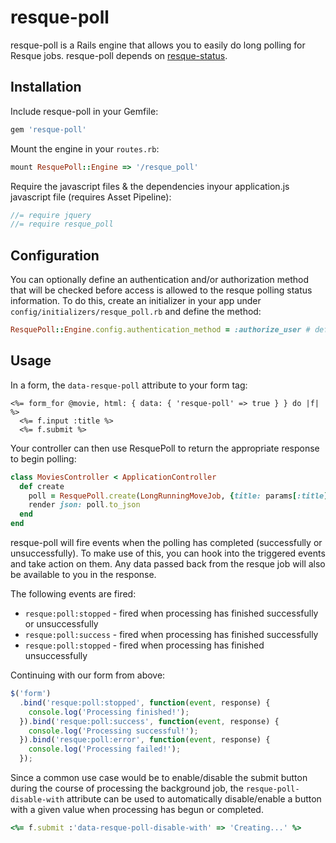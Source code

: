 # resque-poll

resque-poll is a Rails engine that allows you to easily do long polling for Resque jobs. resque-poll depends on [resque-status](https://github.com/quirkey/resque-status).

## Installation

Include resque-poll in your Gemfile:

```ruby
gem 'resque-poll'
```

Mount the engine in your `routes.rb`:

```ruby
mount ResquePoll::Engine => '/resque_poll'
```

Require the javascript files & the dependencies inyour application.js javascript file (requires Asset Pipeline):

```js
//= require jquery
//= require resque_poll
```

## Configuration

You can optionally define an authentication and/or authorization method that will be checked before access is allowed to the resque polling status information. To do this, create an initializer in your app under `config/initializers/resque_poll.rb` and define the method:

```ruby
ResquePoll::Engine.config.authentication_method = :authorize_user # default: nil
```

## Usage

In a form, the `data-resque-poll` attribute to your form tag:

```erb
<%= form_for @movie, html: { data: { 'resque-poll' => true } } do |f| %>
  <%= f.input :title %>
  <%= f.submit %>
```

Your controller can then use ResquePoll to return the appropriate response to begin polling:

```ruby
class MoviesController < ApplicationController
  def create
    poll = ResquePoll.create(LongRunningMoveJob, {title: params[:title]})
    render json: poll.to_json
  end
end
```

resque-poll will fire events when the polling has completed (successfully or unsuccessfully). To make use of this, you can hook into the triggered events and take action on them. Any data passed back from the resque job will also be available to you in the response.

The following events are fired:

* `resque:poll:stopped` - fired when processing has finished successfully or unsuccessfully
* `resque:poll:success` - fired when processing has finished successfully
* `resque:poll:stopped` - fired when processing has finished unsuccessfully

Continuing with our form from above:

```javascript
$('form')
  .bind('resque:poll:stopped', function(event, response) {
    console.log('Processing finished!');
  }).bind('resque:poll:success', function(event, response) {
    console.log('Processing successful!');
  }).bind('resque:poll:error', function(event, response) {
    console.log('Processing failed!');
  });
```

Since a common use case would be to enable/disable the submit button during the course of processing the background job, the `resque-poll-disable-with` attribute can be used to automatically disable/enable a button with a given value when processing has begun or completed.

```ruby
<%= f.submit :'data-resque-poll-disable-with' => 'Creating...' %>
```
